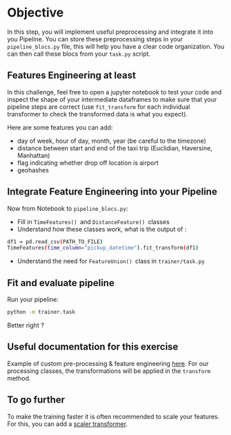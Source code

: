 # Objective

In this step, you will implement useful preprocessing and integrate it into you Pipeline. You can store these preprocessing steps in your `pipeline_blocs.py` file, this will help you have a clear code organization. You can then call these blocs from your `task.py` script.

## Features Engineering at least

In this challenge, feel free to open a jupyter notebook to test your code and inspect the shape of your intermediate dataframes to make sure that your pipeline steps are correct (use `fit_transform` for each individual transformer to check the transformed data is what you expect).

Here are some features you can add:
- day of week, hour of day, month, year (be careful to the timezone)
- distance between start and end of the taxi trip (Euclidian, Haversine, Manhattan)
- flag indicating whether drop off location is airport  
- geohashes

## Integrate Feature Engineering into your Pipeline

Now from Notebook to `pipeline_blocs.py`:
- Fill in `TimeFeatures() `and `DistanceFeature() `classes 
- Understand how these classes work, what is the output of :
```bash
df1 = pd.read_csv(PATH_TO_FILE)
TimeFeatures(time_column="pickup_datetime").fit_transform(df1)
```
- Understand the need for `FeatureUnion() `class in `trainer/task.py `

## Fit and evaluate pipeline

Run your pipeline:
```bash
python -m trainer.task
```

Better right ?

## Useful documentation for this exercise
Example of custom pre-processing & feature engineering [here](https://scikit-learn.org/stable/auto_examples/compose/plot_column_transformer.html#sphx-glr-auto-examples-compose-plot-column-transformer-py). For our processing classes, the transformations will be applied in the `transform` method.

## To go further
To make the training faster it is often recommended to scale your features. For this, you can add a [scaler transformer](https://scikit-learn.org/stable/modules/generated/sklearn.preprocessing.StandardScaler.html).

